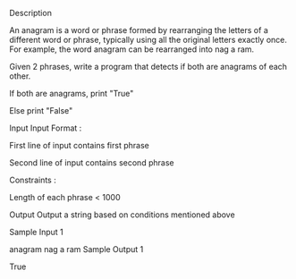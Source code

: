 Description

An anagram is a word or phrase formed by rearranging the letters of a different word or phrase, typically using all the original letters exactly once. For example, the word anagram can be rearranged into nag a ram.

Given 2 phrases, write a program that detects if both are anagrams of each other.

If both are anagrams, print "True"

Else print "False"


Input
Input Format :

First line of input contains first phrase

Second line of input contains second phrase



Constraints :

Length of each phrase < 1000


Output
Output a string based on conditions mentioned above


Sample Input 1 

anagram
nag a ram
Sample Output 1

True